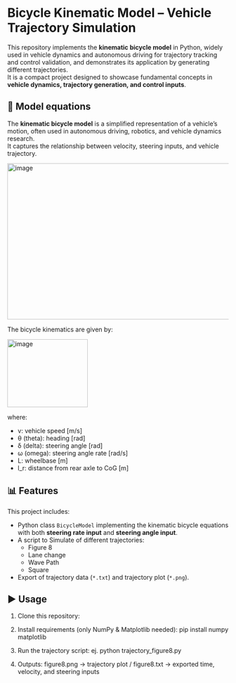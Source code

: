 # Bicycle Kinematic Model – Vehicle Trajectory Simulation

This repository implements the **kinematic bicycle model** in Python, widely used in vehicle dynamics and autonomous driving for trajectory tracking and control validation, and demonstrates its application by generating different trajectories.  
It is a compact project designed to showcase fundamental concepts in **vehicle dynamics, trajectory generation, and control inputs**.

## 🚗 Model equations
The **kinematic bicycle model** is a simplified representation of a vehicle’s motion, often used in autonomous driving, robotics, and vehicle dynamics research.  
It captures the relationship between velocity, steering inputs, and vehicle trajectory.

<img width="734" height="356" alt="image" src="https://github.com/user-attachments/assets/fc092ec0-99bd-4364-9c3c-af0983251ee2" />

The bicycle kinematics are given by:

<img width="183" height="155" alt="image" src="https://github.com/user-attachments/assets/b7b77d9e-afe4-461d-8b74-b1403919063c" />


where:
- v: vehicle speed [m/s]
- θ (theta): heading [rad]
- δ (delta): steering angle [rad]
- ω (omega): steering angle rate [rad/s]
- L: wheelbase [m]
- l_r: distance from rear axle to CoG [m]

## 📊 Features
This project includes:
- Python class `BicycleModel`  implementing the kinematic bicycle equations with both **steering rate input** and **steering angle input**.
- A script to Simulate of different trajectories:
  - Figure 8
  - Lane change
  - Wave Path
  - Square
- Export of trajectory data (`*.txt`) and trajectory plot (`*.png`).


## ▶️ Usage
1. Clone this repository:

2. Install requirements (only NumPy & Matplotlib needed):
pip install numpy matplotlib

3. Run the trajectory script:
ej. python trajectory_figure8.py

4. Outputs:
figure8.png → trajectory plot /
figure8.txt → exported time, velocity, and steering inputs

